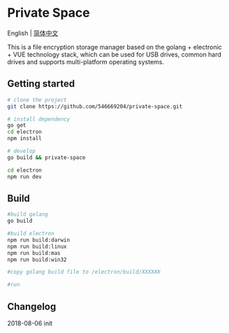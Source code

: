 # Private Space

English | [简体中文](./README.zh-CN.md)

This is a file encryption storage manager based on the golang + electronic + VUE technology stack, which can be used for USB drives, common hard drives and supports multi-platform operating systems.

## Getting started

```bash
# clone the project
git clone https://github.com/546669204/private-space.git

# install dependency
go get
cd electron
npm install

# develop 
go build && private-space

cd electron
npm run dev
```


## Build
```bash
#build golang
go build

#build electron
npm run build:darwin
npm run build:linux
npm run build:mas
npm run build:win32

#copy golang build file to /electron/build/XXXXXX

#run
```

## Changelog
2018-08-06 init

